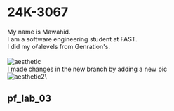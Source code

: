 # 24K-3067
My name is Mawahid.\
I am a software engineering student at FAST.\
I did my o/alevels from Genration's.\
\
![aesthetic](https://www.boredpanda.com/blog/wp-content/uploads/2023/10/20-MOST-AESTHETIC-WALLPAPERS-651dcf65b6517-png__880.jpg)\
I made changes in the new branch by adding a new pic\
![aesthetic2](https://piktochart.com/wp-content/uploads/2023/05/large-163-600x338.jpg)\

## pf_lab_03
